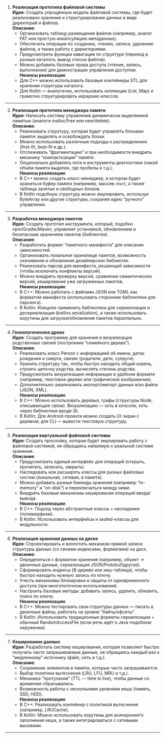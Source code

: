 1. **Реализация прототипа файловой системы**  
   **Идея**: Создать упрощённую модель файловой системы, где будет реализовано хранение и структурирование данных в виде директорий и файлов.  
   **Описание**:  
   - Организовать таблицу размещения файлов (например, аналог FAT или простую инкапсуляцию метаданных).  
   - Обеспечить операции по созданию, чтению, записи, удалению файлов, а также работу с директориями.  
   - Предусмотреть функции навигации по структуре (переход в разные каталоги, вывод списка файлов).  
   - Можно добавить базовые права доступа (чтение, запись, выполнение) для демонстрации управления доступом.  
   **Нюансы реализации**:  
   - Для C++ можно использовать базовые контейнеры STL для хранения структуры каталога.  
   - Для Kotlin — аналогично, использовать коллекции (List, Map) и грамотно структурировать иерархию классов.

---

2. **Реализация прототипа менеджера памяти**  
   **Идея**: Написать систему управления динамически выделяемой памятью (аналоги malloc/free или new/delete).  
   **Описание**:  
   - Реализовать структуру, которая будет управлять блоками памяти: выделять и освобождать блоки.  
   - Можно использовать различные подходы к распределению (first-fit, best-fit и др.).  
   - Отслеживать “фрагментацию” и при необходимости внедрить механику “компактизации” памяти.  
   - Опционально добавлять логи и инструменты диагностики (какой объём памяти выделен, где пробелы и т.д.).  
   **Нюансы реализации**:  
   - В C++ можно создать класс-менеджер, в котором будет храниться буфер памяти (например, массив `char`), а также таблица занятых и свободных блоков.  
   - В Kotlin подобную структуру можно эмулировать, используя ByteArray или другие структуры, сохраняя идею “ручного” управления.

---

3. **Разработка менеджера пакетов**  
   **Идея**: Создать прототип инструмента, который, подобно npm/Gradle/Maven, управляет установкой, обновлением и безопасным хранением пакетов (библиотек).  
   **Описание**:  
   - Разработать формат “пакетного манифеста” для описания зависимостей.  
   - Организовать локальное хранилище пакетов, возможность скачивания и обновления дизайнерских библиотек.  
   - Реализовать парсер для манифеста, решающий зависимости (чтобы исключить конфликты версий).  
   - Можно внедрить проверку версий, сравнение семантических версий, кеширование уже загруженных пакетов.  
   **Нюансы реализации**:  
   - В C++:  Можно работать с файлами JSON или TOML как форматом манифеста (использовать сторонние библиотеки для парсинга).  
   - В Kotlin: Изящнее применить библиотеки для сериализации и десериализации (kotlinx.serialization), а также использовать корутины для загрузки/обновления пакетов параллельно.

---

4. **Генеалогическое древо**  
   **Идея**: Создать программу для хранения и визуализации родственных связей (построение “семейного дерева”).  
   **Описание**:  
   - Реализовать класс Person с информацией об имени, датах рождения и смерти, связях (родители, дети, супруги).  
   - Хранить структуру так, чтобы быстро находить общий корень, строить цепочку родства, вычислять степень родства.  
   - Предусмотреть визуализацию информации в удобном формате (например, текстовое дерево или графическое изображение).  
   - Дополнительно: реализовать экспорт/импорт данных в/из файла (JSON, XML).  
   **Нюансы реализации**:  
   - В C++: Можно использовать деревья, графы (структуры Node, описывающие связи). Визуализацию — хоть в консоли, хоть через библиотеки вроде Qt.  
   - В Kotlin: Для Android-проекта можно создать UI-экран с деревом; для CLI — вывести текстовую структуру.

---

5. **Реализация виртуальной файловой системы**  
   **Идея**: Создать прослойку, которая будет эмулировать работу с файловой системой, не обращаясь напрямую к реальной системе хранения.  
   **Описание**:  
   - Предусмотреть единый интерфейс для операций (открыть, прочитать, записать, закрыть).  
   - Наследовать или расширять классы для разных файловых систем (локальная, сетевая, в памяти).  
   - Можно добавить разные бэкенды хранения (например “in-memory” и “on-disk”) и переключаться между ними.  
   - Внедрить базовые механизмы кеширования операций ввода/вывода.  
   **Нюансы реализации**:  
   - В C++: Подход через абстрактные классы + наследники (полиморфизм).  
   - В Kotlin: Использовать интерфейсы и sealed-классы для модульности.

---

6. **Реализация хранения данных на диске**  
   **Идея**: Спроектировать и воплотить механизм прямой записи структуры данных (со своими индексами, форматами) на диск.  
   **Описание**:  
   - Определиться с форматом хранения (например, объект -> двоичные данные, сериализация JSON/Protobuf/другие).  
   - Сформировать индексы (B-дерево или хеш-таблица), чтобы быстро находить нужную запись по ключу.  
   - Учесть механизмы блокировки и защиты от одновременного доступа (при многопоточном использовании).  
   - Настроить базовые методы: добавить запись, удалить, обновить, поиск по ключу.  
   **Нюансы реализации**:  
   - В C++: Можно тестировать свои структуры данных — писать в двоичные файлы, работать на уровне “байты/офсеты”.  
   - В Kotlin: Использовать традиционные форматы сериализации + обычный RandomAccessFile (если речь идёт о Java-подобном окружении).

---

7. **Кеширование данных**  
   **Идея**: Разработать систему кеширования, которая позволяет быстро получать часто запрашиваемые данные, не обращаясь каждый раз к “медленному” источнику (файл, сеть и т.д.).  
   **Описание**:  
   - Сохранение элементов в памяти, которые часто запрашиваются.  
   - Выбор политики вытеснения (LRU, LFU, MRU и т.д.).  
   - Механика “протухания” (TTL — time to live), чтобы данные со временем сбрасывались.  
   - Возможность работы с несколькими уровнями кеша (память, SSD, HDD).  
   **Нюансы реализации**:  
   - В C++: Реализовать контейнер с политикой вытеснения (например, LRUCache).  
   - В Kotlin: Можно использовать корутины для асинхронного заполнения кеша, а также интегрироваться с сетевыми вызовами.

---

